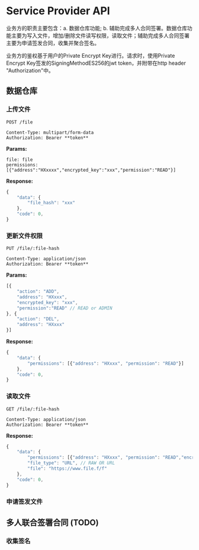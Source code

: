 # Service Provider API

业务方的职责主要包含：a. 数据仓库功能; b. 辅助完成多人合同签署。数据仓库功能主要为写入文件，增加/删除文件读写权限，读取文件；辅助完成多人合同签署主要为申请签发合同，收集并聚合签名。

业务方的鉴权基于用户的Private Encrypt Key进行。请求时，使用Private Encrypt Key签发的SigningMethodES256的jwt token，并附带在http header "Authorization"中。

## 数据仓库

### 上传文件

```http
POST /file

Content-Type: multipart/form-data
Authorization: Bearer **token**
```

**Params:**

```form
file: file
permissions: [{"address":"HXxxxx","encrypted_key":"xxx","permission":"READ"}]
```

**Response:**

```javascript
{
    "data": {
        "file_hash": "xxx"
    },
    "code": 0,
}
```

### 更新文件权限

```http
PUT /file/:file-hash

Content-Type: application/json
Authorization: Bearer **token**
```

**Params:**

```javascript
[{
    "action": "ADD",
    "address": "HXxxx",
    "encrypted_key": "xxx",
    "permission":"READ" // READ or ADMIN
}, {
    "action": "DEL",
    "address": "HXxxx"
}]
```

**Response:**

```javascript
{
    "data": {
        "permissions": [{"address": "HXxxx", "permission": "READ"}]
    },
    "code": 0,
}
```

### 读取文件

```http
GET /file/:file-hash

Content-Type: application/json
Authorization: Bearer **token**
```

**Response:**

```javascript
{
    "data": {
        "permissions": [{"address": "HXxxx", "permission": "READ","encrypted_key": "xxx"}],
        "file_type": "URL", // RAW OR URL
        "file": "https://www.file.f/f"
    },
    "code": 0,
}
```

### 申请签发文件

## 多人联合签署合同 (TODO)

### 收集签名

